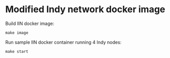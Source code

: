 # Modified Indy network docker image

Build IIN docker image:
```
make image
```

Run sample IIN docker container running 4 Indy nodes:
```
make start
```